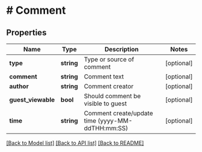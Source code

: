 # # Comment

## Properties

Name | Type | Description | Notes
------------ | ------------- | ------------- | -------------
**type** | **string** | Type or source of comment | [optional] 
**comment** | **string** | Comment text | [optional] 
**author** | **string** | Comment creator | [optional] 
**guest_viewable** | **bool** | Should comment be visible to guest | [optional] 
**time** | **string** | Comment create/update time (yyyy-MM-ddTHH:mm:SS) | [optional] 

[[Back to Model list]](../../README.md#documentation-for-models) [[Back to API list]](../../README.md#documentation-for-api-endpoints) [[Back to README]](../../README.md)


